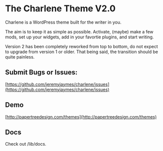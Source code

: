# The Charlene Theme V2.0

Charlene is a WordPress theme built for the writer in you.

The aim is to keep it as simple as possible. Activate, (maybe) make a few mods, set up your widgets, add in your favortie plugins, and start writing.

Version 2 has been completely reworked from top to bottom, do not expect to upgrade from version 1 or older. That being said, the transition should be quite painless.

## Submit Bugs or Issues:
[https://github.com/jeremyjaymes/charlene/issues](https://github.com/jeremyjaymes/charlene/issues)

## Demo
[http://papertreedesign.com/themes](http://papertreedesign.com/themes)

## Docs
Check out /lib/docs.